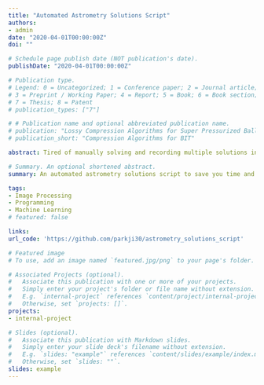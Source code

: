 ```yaml
---
title: "Automated Astrometry Solutions Script"
authors:
- admin
date: "2020-04-01T00:00:00Z"
doi: ""

# Schedule page publish date (NOT publication's date).
publishDate: "2020-04-01T00:00:00Z"

# Publication type.
# Legend: 0 = Uncategorized; 1 = Conference paper; 2 = Journal article;
# 3 = Preprint / Working Paper; 4 = Report; 5 = Book; 6 = Book section;
# 7 = Thesis; 8 = Patent
# publication_types: ["7"]

# # Publication name and optional abbreviated publication name.
# publication: "Lossy Compression Algorithms for Super Pressurized Balloons"
# publication_short: "Compression Algorithms for BIT"

abstract: Tired of manually solving and recording multiple solutions in astrometry? Here I have created the beta version of ASS, A python script to automatically write solutions found by Astrometry to a text file!

# Summary. An optional shortened abstract.
summary: An automated astrometry solutions script to save you time and do other important tasks!

tags:
- Image Processing
- Programming
- Machine Learning
# featured: false

links:
url_code: 'https://github.com/parkji30/astrometry_solutions_script'

# Featured image
# To use, add an image named `featured.jpg/png` to your page's folder. 

# Associated Projects (optional).
#   Associate this publication with one or more of your projects.
#   Simply enter your project's folder or file name without extension.
#   E.g. `internal-project` references `content/project/internal-project/index.md`.
#   Otherwise, set `projects: []`.
projects:
- internal-project

# Slides (optional).
#   Associate this publication with Markdown slides.
#   Simply enter your slide deck's filename without extension.
#   E.g. `slides: "example"` references `content/slides/example/index.md`.
#   Otherwise, set `slides: ""`.
slides: example
---
```


<!-- {{% alert note %}}
Click the *Slides* button above to demo Academic's Markdown slides feature.
{{% /alert %}}

Supplementary notes can be added here, including [code and math](https://sourcethemes.com/academic/docs/writing-markdown-latex/). -->
